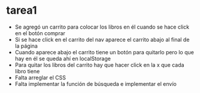 # tarea1
- Se agregó un carrito para colocar los libros en él cuando se hace click en el botón comprar
- Si se hace click en el carrito del nav aparece el carrito abajo al final de la página
- Cuando aparece abajo el carrito tiene un botón para quitarlo pero lo que hay en él se queda ahí en localStorage
- Para quitar los libros del carrito hay que hacer click en la x que cada libro tiene
- Falta arreglar el CSS
- Falta implementar la función de búsqueda e implementar el envío
